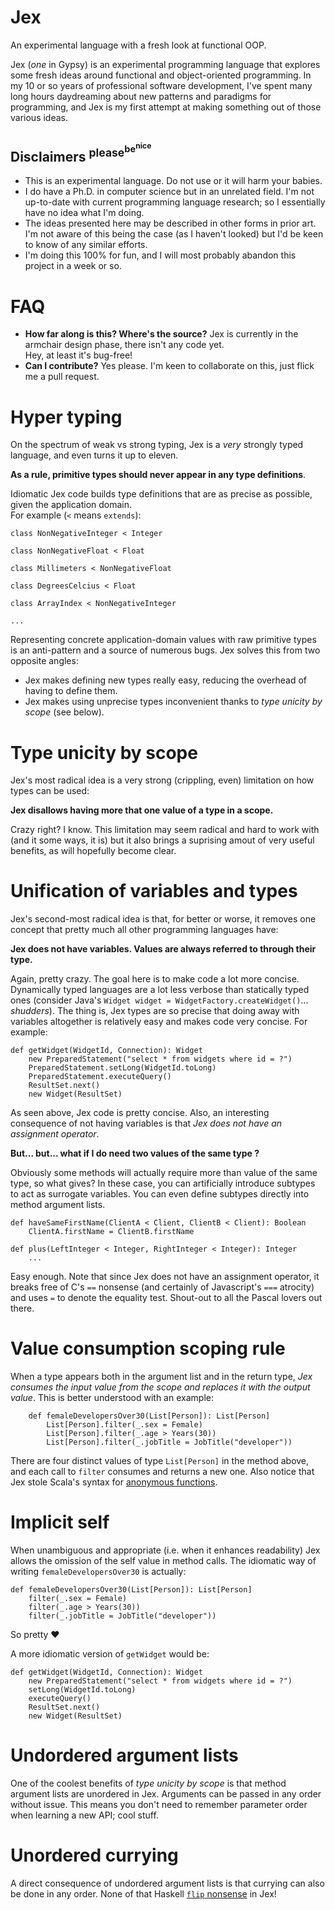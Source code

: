 # Jex
An experimental language with a fresh look at functional OOP.

Jex (*one* in Gypsy) is an experimental programming language that explores some fresh ideas around functional and object-oriented programming. In my 10 or so years of professional software development, I've spent many long hours daydreaming about new patterns and paradigms for programming, and Jex is my first attempt at making something out of those various ideas.

## Disclaimers <sup>please<sup>be<sup>nice</sup></sup></sup>

* This is an experimental language. Do not use or it will harm your babies.
* I do have a Ph.D. in computer science but in an unrelated field. I'm not up-to-date with current programming language research; so I essentially have no idea what I'm doing.
* The ideas presented here may be described in other forms in prior art. I'm not aware of this being the case (as I haven't looked) but I'd be keen to know of any similar efforts.
* I'm doing this 100% for fun, and I will most probably abandon this project in a week or so.

# FAQ
* **How far along is this? Where's the source?** Jex is currently in the armchair design phase, there isn't any code yet.
<br>Hey, at least it's bug-free!
* **Can I contribute?** Yes please. I'm keen to collaborate on this, just flick me a pull request.

# Hyper typing

On the spectrum of weak vs strong typing, Jex is a *very* strongly typed language, and even turns it up to eleven.

**As a rule, primitive types should never appear in any type definitions**.

Idiomatic Jex code builds type definitions that are as precise as possible, given the application domain.
<br>For example (`<` means `extends`):

```
class NonNegativeInteger < Integer

class NonNegativeFloat < Float

class Millimeters < NonNegativeFloat

class DegreesCelcius < Float

class ArrayIndex < NonNegativeInteger

...
```

Representing concrete application-domain values with raw primitive types is an anti-pattern and a source of numerous bugs. Jex solves this from two opposite angles:
* Jex makes defining new types really easy, reducing the overhead of having to define them.
* Jex makes using unprecise types inconvenient thanks to *type unicity by scope* (see below).

# Type unicity by scope

Jex's most radical idea is a very strong (crippling, even) limitation on how types can be used:

**Jex disallows having more that one value of a type in a scope.**

Crazy right? I know. This limitation may seem radical and hard to work with (and it some ways, it is) but it also brings a suprising amout of very useful benefits, as will hopefully become clear.

# Unification of variables and types

Jex's second-most radical idea is that, for better or worse, it removes one concept that pretty much all other programming languages have:

**Jex does not have variables. Values are always referred to through their type.**

Again, pretty crazy. The goal here is to make code a lot more concise. Dynamically typed languages are a lot less verbose than statically typed ones (consider Java's `Widget widget = WidgetFactory.createWidget()`... *shudders*). The thing is, Jex types are so precise that doing away with variables altogether is relatively easy and makes code very concise. For example:

```
def getWidget(WidgetId, Connection): Widget
	new PreparedStatement("select * from widgets where id = ?")
	PreparedStatement.setLong(WidgetId.toLong)
	PreparedStatement.executeQuery()
	ResultSet.next()
	new Widget(ResultSet)
```

As seen above, Jex code is pretty concise. Also, an interesting consequence of not having variables is that *Jex does not have an assignment operator*. 

**But... but... what if I do need two values of the same type ?**

Obviously some methods will actually require more than value of the same type, so what gives? In these case, you can artificially introduce subtypes to act as surrogate variables. You can even define subtypes directly into method argument lists.

```
def haveSameFirstName(ClientA < Client, ClientB < Client): Boolean
	ClientA.firstName = ClientB.firstName

def plus(LeftInteger < Integer, RightInteger < Integer): Integer
	...
```

Easy enough. Note that since Jex does not have an assignment operator, it breaks free of C's `==` nonsense (and certainly of Javascript's `===` atrocity) and uses `=` to denote the equality test. Shout-out to all the Pascal lovers out there.

# Value consumption scoping rule

When a type appears both in the argument list and in the return type, *Jex consumes the input value from the scope and replaces it with the output value*. This is better understood with an example:

```
	def femaleDevelopersOver30(List[Person]): List[Person]
		List[Person].filter(_.sex = Female)
		List[Person].filter(_.age > Years(30))
		List[Person].filter(_.jobTitle = JobTitle("developer"))
```

There are four distinct values of type `List[Person]` in the method above, and each call to `filter` consumes and returns a new one. Also notice that Jex stole Scala's syntax for [anonymous functions](http://docs.scala-lang.org/tutorials/tour/anonymous-function-syntax.html).

# Implicit self

When unambiguous and appropriate (i.e. when it enhances readability) Jex allows the omission of the self value in method calls. The idiomatic way of writing `femaleDevelopersOver30` is actually:

```
def femaleDevelopersOver30(List[Person]): List[Person]
	filter(_.sex = Female)
	filter(_.age > Years(30))
	filter(_.jobTitle = JobTitle("developer"))
```

So pretty :heart:

A more idiomatic version of `getWidget` would be:

```
def getWidget(WidgetId, Connection): Widget
    new PreparedStatement("select * from widgets where id = ?")
    setLong(WidgetId.toLong)
    executeQuery()
    ResultSet.next()
    new Widget(ResultSet)
```

# Undordered argument lists

One of the coolest benefits of *type unicity by scope* is that method argument lists are unordered in Jex. Arguments can be passed in any order without issue.
This means you don't need to remember parameter order when learning a new API; cool stuff.

# Unordered currying 

A direct consequence of undordered argument lists is that currying can also be done in any order. None of that Haskell [`flip` nonsense](http://hackage.haskell.org/package/base-4.8.1.0/docs/Prelude.html#v:flip) in Jex!




